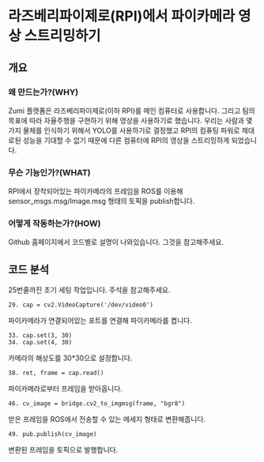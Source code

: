 라즈베리파이제로(RPI)에서 파이카메라 영상 스트리밍하기
==================

## 개요

### 왜 만드는가?(WHY) 

Zumi 플랫폼은 라즈베리파이제로(이하 RPI)를 메인 컴퓨터로 사용합니다. 그리고 팀의 목표에 따라 자율주행을 구현하기 위해 영상을 사용하기로 했습니다. 우리는 사람과 몇 가지 물체를 인식하기 위해서 YOLO를 사용하기로 결정했고 RPI의 컴퓨팅 파워로 제대로된 성능을 기대할 수 없기 때문에 다른 컴퓨터에 RPI의 영상을 스트리밍하게 되었습니다. 

### 무슨 기능인가?(WHAT) 

RPI에서 장착되어있는 파이카메라의 프레임을 ROS를 이용해 sensor_msgs.msg/Image.msg 형태의 토픽을 publish합니다. 

### 어떻게 작동하는가?(HOW) 

Github 홈페이지에서 코드별로 설명이 나와있습니다. 그것을 참고해주세요. 

## 코드 분석

25번줄까진 초기 세팅 작업입니다. 주석을 참고해주세요.

    29. cap = cv2.VideoCapture('/dev/video0') 

파이카메라가 연결되어있는 포트를 연결해 파이카메라를 켭니다.

    33. cap.set(3, 30)
    34. cap.set(4, 30)

카메라의 해상도를 30*30으로 설정합니다.

    38. ret, frame = cap.read()

파이카메라로부터 프레임을 받아옵니다.

    46. cv_image = bridge.cv2_to_imgmsg(frame, "bgr8")

받은 프레임을 ROS에서 전송할 수 있는 메세지 형태로 변환해줍니다.

    49. pub.publish(cv_image)

변환된 프레임을 토픽으로 발행합니다.
